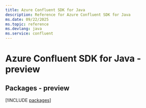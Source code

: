```yaml
---
title: Azure Confluent SDK for Java
description: Reference for Azure Confluent SDK for Java
ms.date: 09/22/2025
ms.topic: reference
ms.devlang: java
ms.service: confluent
---
```

# Azure Confluent SDK for Java - preview
## Packages - preview
[!INCLUDE [packages](confluent-index.md)]